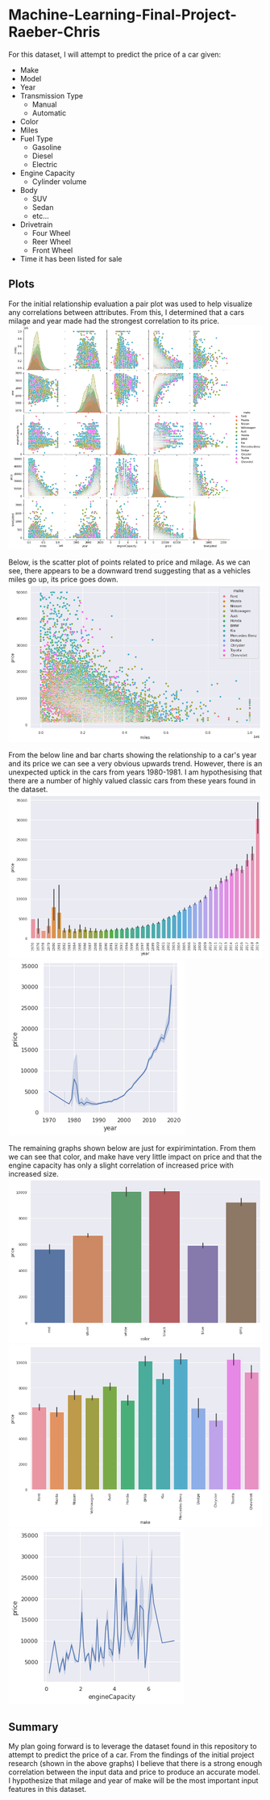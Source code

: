 # Machine-Learning-Final-Project-Raeber-Chris

For this dataset, I will attempt to predict the price of a car given:

- Make
- Model
- Year
- Transmission Type
  - Manual
  - Automatic
- Color
- Miles
- Fuel Type
  - Gasoline
  - Diesel
  - Electric
- Engine Capacity
  - Cylinder volume
- Body
  - SUV
  - Sedan
  - etc...
- Drivetrain
  - Four Wheel
  - Reer Wheel
  - Front Wheel
- Time it has been listed for sale

## Plots

For the initial relationship evaluation a pair plot was used to help visualize any correlations between attributes. From this, I determined that a cars milage and year made had the strongest correlation to its price. 
![My Image](/images/pairPlot.png)


Below, is the scatter plot of points related to price and milage. As we can see, there appears to be a downward trend suggesting that as a vehicles miles go up, its price goes down.
![My Image](/images/milesPrice.png)
 
From the below line and bar charts showing the relationship to a car's year and its price we can see a very obvious upwards trend. However, there is an unexpected uptick in the cars from years 1980-1981. I am hypothesising that there are a number of highly valued classic cars from these years found in the dataset. 
![My Image](/images/yearPriceBar.png)
![My Image](/images/yearPrice.png)


The remaining graphs shown below are just for expirimintation. From them we can see that color, and make have very little impact on price and that the engine capacity has only a slight correlation of increased price with increased size. 
![My Image](/images/colorPrice.png)
![My Image](/images/makePrice.png)
![My Image](/images/enginePrice.png)

## Summary
My plan going forward is to leverage the dataset found in this repository to attempt to predict the price of a car. From the findings of the initial project research (shown in the above graphs) I believe that there is a strong enough correlation between the input data and price to produce an accurate model. I hypothesize that milage and year of make will be the most important input features in this dataset. 

